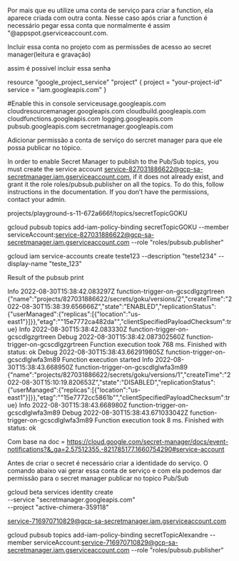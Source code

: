 Por mais que eu utilize uma conta de serviço para criar a function, ela aparece criada com outra conta.
Nesse caso após criar a function é necessário pegar essa conta que normalmente é assim "@appspot.gserviceaccount.com.

Incluir essa conta no projeto com as permissões de acesso ao secret manager(leitura e gravação)

assim é possivel incluir essa senha 










resource "google_project_service" "project" {
  project = "your-project-id"
  service = "iam.googleapis.com"
}



#Enable this in console
serviceusage.googleapis.com
cloudresourcemanager.googleapis.com
cloudbuild.googleapis.com
cloudfunctions.googleapis.com
logging.googleapis.com
pubsub.googleapis.com
secretmanager.googleapis.com



Adicionar permissão a conta de serviço do sercret manager para que ele possa publicar no tópico.


In order to enable Secret Manager to publish to the Pub/Sub topics, you must create the service account service-827031886622@gcp-sa-secretmanager.iam.gserviceaccount.com, if it does not already exist, and grant it the role roles/pubsub.publisher on all the topics. To do this, follow instructions in the documentation. If you don’t have the permissions, contact your admin.



projects/playground-s-11-672a666f/topics/secretTopicGOKU

gcloud pubsub topics add-iam-policy-binding secretTopicGOKU  --member serviceAccount:service-827031886622@gcp-sa-secretmanager.iam.gserviceaccount.com  --role "roles/pubsub.publisher"



gcloud iam service-accounts create teste123 --description "teste1234" --display-name "teste_123"



Result of the pubsub print


Info
2022-08-30T15:38:42.083297Z
function-trigger-on-gcscdlgzgrtreen {"name":"projects/827031886622/secrets/goku/versions/2","createTime":"2022-08-30T15:38:39.656666Z","state":"ENABLED","replicationStatus":{"userManaged":{"replicas":[{"location":"us-east1"}]}},"etag":"\"15e7772ca482da\"","clientSpecifiedPayloadChecksum":true}
Info
2022-08-30T15:38:42.083330Z
function-trigger-on-gcscdlgzgrtreen
Debug
2022-08-30T15:38:42.087302560Z
function-trigger-on-gcscdlgzgrtreen Function execution took 768 ms. Finished with status: ok
Debug
2022-08-30T15:38:43.662919805Z
function-trigger-on-gcscdlglwfa3m89 Function execution started
Info
2022-08-30T15:38:43.668950Z
function-trigger-on-gcscdlglwfa3m89 {"name":"projects/827031886622/secrets/goku/versions/1","createTime":"2022-08-30T15:10:19.820653Z","state":"DISABLED","replicationStatus":{"userManaged":{"replicas":[{"location":"us-east1"}]}},"etag":"\"15e7772cc5861b\"","clientSpecifiedPayloadChecksum":true}
Info
2022-08-30T15:38:43.668980Z
function-trigger-on-gcscdlglwfa3m89
Debug
2022-08-30T15:38:43.671033042Z
function-trigger-on-gcscdlglwfa3m89 Function execution took 8 ms. Finished with status: ok 




Com base na doc = https://cloud.google.com/secret-manager/docs/event-notifications?&_ga=2.57512355.-821785177.1660754290#service-account

Antes de criar o secret é necessário criar a identidade do serviço.
O comando abaixo vai gerar essa conta de serviço e com ela podemos dar permissão para o secret manager publicar no topico Pub/Sub





gcloud beta services identity create \
    --service "secretmanager.googleapis.com" \
    --project "active-chimera-359118"

service-716970710829@gcp-sa-secretmanager.iam.gserviceaccount.com


gcloud pubsub topics add-iam-policy-binding secretTopicAlexandre  --member serviceAccount:service-716970710829@gcp-sa-secretmanager.iam.gserviceaccount.com  --role "roles/pubsub.publisher"




